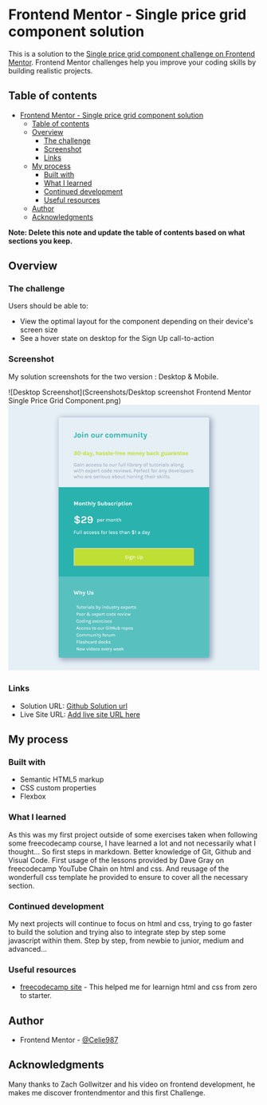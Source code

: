 # Frontend Mentor - Single price grid component solution

This is a solution to the [Single price grid component challenge on Frontend Mentor](https://www.frontendmentor.io/challenges/single-price-grid-component-5ce41129d0ff452fec5abbbc). Frontend Mentor challenges help you improve your coding skills by building realistic projects. 

## Table of contents

- [Frontend Mentor - Single price grid component solution](#frontend-mentor---single-price-grid-component-solution)
  - [Table of contents](#table-of-contents)
  - [Overview](#overview)
    - [The challenge](#the-challenge)
    - [Screenshot](#screenshot)
    - [Links](#links)
  - [My process](#my-process)
    - [Built with](#built-with)
    - [What I learned](#what-i-learned)
    - [Continued development](#continued-development)
    - [Useful resources](#useful-resources)
  - [Author](#author)
  - [Acknowledgments](#acknowledgments)

**Note: Delete this note and update the table of contents based on what sections you keep.**

## Overview

### The challenge

Users should be able to:

- View the optimal layout for the component depending on their device's screen size
- See a hover state on desktop for the Sign Up call-to-action

### Screenshot

My solution screenshots for the two version : Desktop & Mobile.

![Desktop Screenshot](Screenshots/Desktop screenshot Frontend Mentor Single Price Grid Component.png)
![Mobile Screenshot](./Screenshots/Mobile%20screenshot%20Frontend%20Mentor%20Single%20Price%20Grid%20Component.png)


### Links

- Solution URL: [Github Solution url](https://github.com/Celie987/single-price-grid-component-master)
- Live Site URL: [Add live site URL here](https://your-live-site-url.com)

## My process

### Built with

- Semantic HTML5 markup
- CSS custom properties
- Flexbox

### What I learned

As this was my first project outside of some exercises taken when following some freecodecamp course, I have learned a lot and not necessarily what I thought...
So first steps in markdown.
Better knowledge of Git, Github and Visual Code.
First usage of the lessons provided by Dave Gray on freecodecamp YouTube Chain on html and css.
And reusage of the wonderfull css template he provided to ensure to cover all the necessary section.

### Continued development

My next projects will continue to focus on html and css, trying to go faster to build the solution and trying also to integrate step by step some javascript within them.
Step by step, from newbie to junior, medium and advanced...

### Useful resources

- [freecodecamp site](https://www.freecodecamp.org) - This helped me for learnign html and css from zero to starter.

## Author

- Frontend Mentor - [@Celie987](https://www.frontendmentor.io/profile/Celie987)


## Acknowledgments

Many thanks to Zach Gollwitzer and his video on frontend development, he makes me discover frontendmentor and this first Challenge. 
